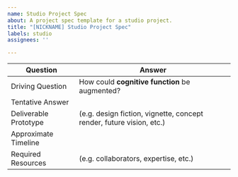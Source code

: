 ```yaml
---
name: Studio Project Spec
about: A project spec template for a studio project.
title: "[NICKNAME] Studio Project Spec"
labels: studio
assignees: ''

---
```


| Question              	| Answer                                                               	|
|-----------------------	|----------------------------------------------------------------------	|
| Driving Question      	| How could **cognitive function** be augmented?                         	|
| Tentative Answer      	|                                                                      	|
| Deliverable Prototype 	| (e.g. design fiction, vignette, concept render, future vision, etc.) 	|
| Approximate Timeline  	|                                                                      	|
| Required Resources    	| (e.g. collaborators, expertise, etc.)                                               	|
